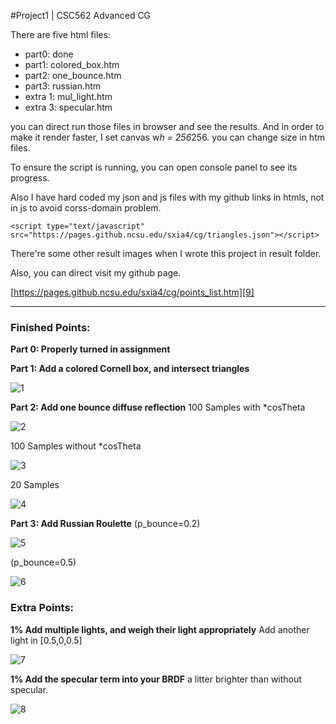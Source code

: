 ﻿#Project1 | CSC562 Advanced CG 


There are five html files:

 - part0: done 
 - part1: colored_box.htm
 - part2: one_bounce.htm 
 - part3: russian.htm 
 - extra 1: mul_light.htm 
 - extra 3: specular.htm

you can direct run those files in browser and see the results. And in order to make it render faster, I set canvas w*h = 256*256. you can change size in htm files.

To ensure the script is running, you can open console panel to see its progress.

Also I have hard coded my json and js files with my github links in htmls, not in js to avoid corss-domain problem.

    <script type="text/javascript" src="https://pages.github.ncsu.edu/sxia4/cg/triangles.json"></script>

There're some other result images when I wrote this project in result folder.

Also, you can direct visit my github page.

[https://pages.github.ncsu.edu/sxia4/cg/points_list.htm][9]

---
### Finished Points:
**Part 0: Properly turned in assignment**

**Part 1: Add a colored Cornell box, and intersect triangles**

![1][1]

**Part 2: Add one bounce diffuse reflection**
100 Samples with *cosTheta

![2][2]

100 Samples without *cosTheta

![3][3]

20 Samples

![4][4]


**Part 3: Add Russian Roulette**
(p_bounce=0.2)

![5][5]

(p_bounce=0.5)

![6][6]


### Extra Points:
**1% Add multiple lights, and weigh their light appropriately**
Add another light in [0.5,0,0.5]

![7][7]

**1% Add the specular term into your BRDF**
a litter brighter than without specular.

![8][8]


  [1]: https://pages.github.ncsu.edu/sxia4/cg/result/colored_box.png
  [2]: https://pages.github.ncsu.edu/sxia4/cg/result/100sample%20b1_cos_only.png
  [3]: https://pages.github.ncsu.edu/sxia4/cg/result/100sample%20b1_only_add_without_spec.png
  [4]: https://pages.github.ncsu.edu/sxia4/cg/result/sp20_b1_cos.png
  [5]: https://pages.github.ncsu.edu/sxia4/cg/result/100Sample_only_add_with_spec_russian0.8.png
  [6]: https://pages.github.ncsu.edu/sxia4/cg/result/100Sample_only_add_with_spec_russian0.5.png
  [7]: https://pages.github.ncsu.edu/sxia4/cg/result/mul_light.png
  [8]: https://pages.github.ncsu.edu/sxia4/cg/result/100Sample_only_add_with_spec.png
  [9]: https://pages.github.ncsu.edu/sxia4/cg/points_list.htm